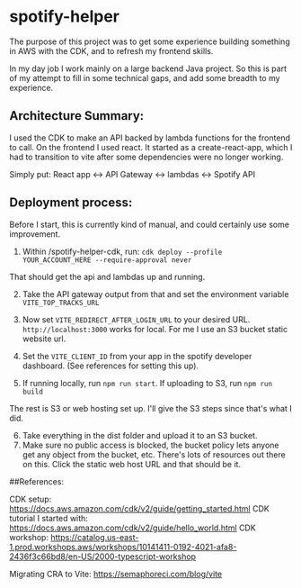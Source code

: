 # spotify-helper

The purpose of this project was to get some experience building something in AWS with the CDK, and to refresh my frontend skills. 

In my day job I work mainly on a large backend Java project. So this is part of my attempt to fill in some technical gaps, and add some breadth to my experience.
 
## Architecture Summary: 
I used the CDK to make an API backed by lambda functions for the frontend to call.
On the frontend I used react. It started as a create-react-app, which I had to transition to vite after some dependencies were no longer working.

Simply put: React app <-> API Gateway <-> lambdas <-> Spotify API


## Deployment process:
Before I start, this is currently kind of manual, and could certainly use some improvement.

1. Within /spotify-helper-cdk, run: `cdk deploy --profile YOUR_ACCOUNT_HERE --require-approval never`

That should get the api and lambdas up and running. 

2. Take the API gateway output from that and set the environment variable `VITE_TOP_TRACKS_URL`

3. Now set `VITE_REDIRECT_AFTER_LOGIN_URL` to your desired URL. `http://localhost:3000` works for local. For me I use an S3 bucket static website url.

4. Set the `VITE_CLIENT_ID` from your app in the spotify developer dashboard. (See references for setting this up).

5. If running locally, run `npm run start`. If uploading to S3, run `npm run build`

The rest is S3 or web hosting set up. I'll give the S3 steps since that's what I did.

6. Take everything in the dist folder and upload it to an S3 bucket.
7. Make sure no public access is blocked, the bucket policy lets anyone get any object from the bucket, etc. There's lots of resources out there on this. Click the static web host URL and that should be it.


##References:

CDK setup: https://docs.aws.amazon.com/cdk/v2/guide/getting_started.html
CDK tutorial I started with: https://docs.aws.amazon.com/cdk/v2/guide/hello_world.html
CDK workshop: https://catalog.us-east-1.prod.workshops.aws/workshops/10141411-0192-4021-afa8-2436f3c66bd8/en-US/2000-typescript-workshop

Migrating CRA to Vite: https://semaphoreci.com/blog/vite
